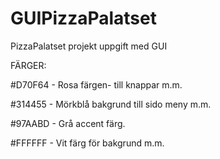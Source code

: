 # GUIPizzaPalatset
PizzaPalatset projekt uppgift med GUI


FÄRGER:

#D70F64 - Rosa färgen- till knappar m.m.

#314455 - Mörkblå bakgrund till sido meny m.m.

#97AABD - Grå accent färg.

#FFFFFF - Vit färg för bakgrund m.m.
